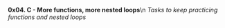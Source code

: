 **0x04. C - More functions, more nested loops**\n
*Tasks to keep practicing functions and nested loops*
